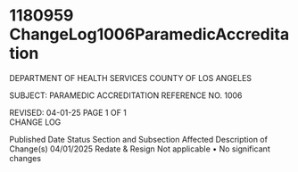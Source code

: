 # 1180959 ChangeLog1006ParamedicAccreditation

DEPARTMENT OF HEALTH SERVICES 
COUNTY OF LOS ANGELES 
  
SUBJECT: PARAMEDIC ACCREDITATION REFERENCE NO. 1006 
  
 
 
 
 
REVISED: 04-01-25 PAGE 1 OF 1  
CHANGE LOG 
 
Published 
Date 
Status Section and 
Subsection Affected 
Description of Change(s) 
04/01/2025 Redate & 
Resign 
Not applicable 
• No significant changes
